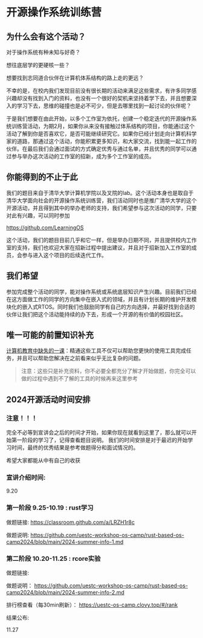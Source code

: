 # 开源操作系统训练营

## 为什么会有这个活动？

对于操作系统有种未知与好奇？

想往底层学的更硬核一些？

想要找到志同道合伙伴在计算机体系结构的路上走的更远？

不幸的是，在校内我们发现目前没有很长期的活动来满足这些需求，有许多同学感兴趣却没有找到入门的资料，也没有一个很好的契机来坚持着学下去，并且想要深入的学习下去，思维的碰撞也是必不可少，但是去哪里找到一起讨论的伙伴呢？

于是我们想要在由此开始，以多个工作室为依托，创建一个稳定迭代的开源操作系统训练营活动，为期2月，如果你从来没有接触过体系结构的项目，你能通过这个活动了解到你是否喜欢它，是否可能继续研究它。如果你已经计划走向计算机科学家的道路，那通过这个活动，你能积累更多知识，和大家交流，找到能一起工作的伙伴。在最后我们会通过面试的方式确定优秀与通过名单，并且优秀的同学可以通过参与举办这次活动的工作室的招新，成为多个工作室的成员。

## 你能得到的不止于此

我们的题目来自于清华大学计算机学院以及叉院的lab。这个活动本身也是取自于清华大学面向社会的开源操作系统训练营，我们活动同时也是推广清华大学的这个开源活动，并且得到其中的举办老师的支持，我们希望参与这次活动的同学，只要对此有兴趣，可以同时参加

https://github.com/LearningOS 

这个活动，我们的题目目前几乎和它一样，但是举办日期不同，并且提供校内工作室的支持，我们也欢迎大家在招新过程中提出建议，并且对于招新加入工作室的成员，会参与进入这个项目的后续迭代工作。

## 我们希望
参加完成整个活动的同学，能对操作系统或系统底层知识产生兴趣。目前我们已经在这方面做工作的同学的方向集中在嵌入式的领域，并且有计划长期的维护开发模块化的嵌入式RTOS。同时我们也鼓励同学有自己的方向选择，并最好找到合适的伙伴让我们把这个活动能持续的办下去，形成一个开源的有价值的校园社区。
## 唯一可能的前置知识补充
[计算机教育中缺失的一课](https://missing-semester-cn.github.io/)：精通这些工具不仅可以帮助您更快的使用工具完成任务，并且可以帮助您解决在之前看来似乎无比复杂的问题。
> 注意：这些只是补充资料，你不必要全都充分了解才开始做题，你完全可以做的过程中遇到不了解的工具的时候再来这里参考
## 2024开源活动时间安排
### 注意！！！
完全不必等到宣讲会之后的时间才开始，如果你现在就看到这里了，那么就可以开始第一阶段的学习了，记得查看题目说明。
我们的时间安排是对于最迟的开始学习时间，最终的优秀结果是参考做题得分和面试情况的。

希望大家都能从中有自己的收获

### 宣讲介绍时间:

9.20

### 第一阶段 9.25-10.19 : rust学习

做题链接:
https://classroom.github.com/a/LRZH1r8c

做题说明:
https://github.com/uestc-workshop-os-camp/rust-based-os-camp2024/blob/main/2024-summer-info-1.md

### 第二阶段 10.20-11.25 : rcore实验

做题链接:


做题说明：
https://github.com/uestc-workshop-os-camp/rust-based-os-camp2024/blob/main/2024-summer-info-2.md

排行榜查看（每30min刷新）：
https://uestc-os-camp.clovy.top/#/rank

结果公布:

11.27
